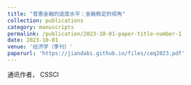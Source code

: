 ```yaml
---
title: "普惠金融的适度水平：金融稳定的视角"
collection: publications
category: manuscripts
permalink: /publication/2023-10-01-paper-title-number-1
date: 2023-10-01
venue: '经济学（季刊）'
paperurl: 'https://jiandabi.github.io/files/ceq2023.pdf'
---
```




通讯作者， CSSCI 
